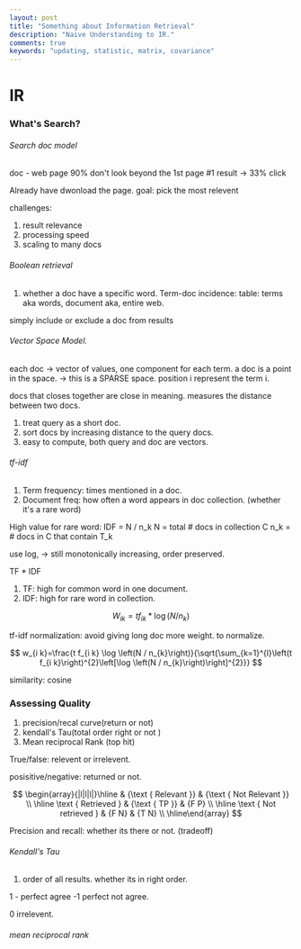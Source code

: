 ```yaml
---
layout: post
title: "Something about Information Retrieval"
description: "Naive Understanding to IR."
comments: true
keywords: "updating, statistic, matrix, covariance"
---
```


# IR

### What's Search? 

###### Search doc model

doc -  web page
90% don't look beyond the 1st page
#1 result -> 33% click


Already have dwonload the page. 
goal: pick the most relevent


challenges: 
1. result relevance
2. processing speed
3. scaling to many docs



###### Boolean retrieval

1. whether a doc have a specific word. 
Term-doc incidence: table:
    terms aka words,
    document aka, entire web. 

simply include or exclude a doc from results


###### Vector Space Model. 

each doc -> vector of values, one component for each term. 
a doc is a point in the space.  -> this is a SPARSE space.
position i represent the term i. 

docs that closes together are close in meaning.
measures the distance between two docs. 


1. treat query as a short doc.
2. sort docs by increasing distance to the query docs.
3. easy to compute, both query and doc are vectors. 


###### tf-idf

1. Term frequency: times mentioned in a doc. 
2. Document freq: how often a word appears in doc collection. (whether it's a rare word)

High value for rare word: IDF = N / n_k
N = total # docs in collection C
n_k = # docs in C that contain T_k

use log, -> still monotonically increasing, order preserved. 



TF * IDF
1. TF: high for common word in one document. 
2. IDF: high for rare word in collection. 

$$
W_{i k}=t f_{i k} * \log \left(N / n_{k}\right)
$$


tf-idf normalization: avoid giving long doc more weight. to normalize. 

$$
w_{i k}=\frac{t f_{i k} \log \left(N / n_{k}\right)}{\sqrt{\sum_{k=1}^{l}\left(t f_{i k}\right)^{2}\left[\log \left(N / n_{k}\right)\right]^{2}}}
$$


similarity: cosine

### Assessing Quality

1. precision/recal curve(return or not)
2. kendall's Tau(total order right or not )
3. Mean reciprocal Rank (top hit)


True/false:  relevent or irrelevent. 

posisitive/negative:  returned or not. 


$$
\begin{array}{|l|l|l|}\hline & {\text { Relevant }} & {\text { Not Relevant }} \\ \hline \text { Retrieved } & {\text { TP }} & {F P} \\ \hline \text { Not retrieved } & {F N} & {T N} \\ \hline\end{array}
$$

Precision and recall: whether its there or not. (tradeoff)


###### Kendall's Tau
1. order of all results. 
whether its in right order. 

1 - perfect agree
-1 perfect not agree. 

0 irrelevent. 


###### mean reciprocal rank
